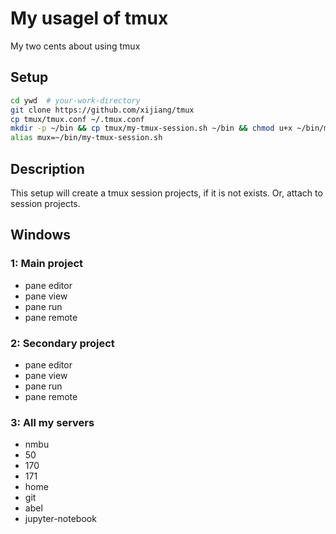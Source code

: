 # My usagel of tmux
My two cents about using tmux

## Setup
```bash
cd ywd  # your-work-directory
git clone https://github.com/xijiang/tmux
cp tmux/tmux.conf ~/.tmux.conf
mkdir -p ~/bin && cp tmux/my-tmux-session.sh ~/bin && chmod u+x ~/bin/my-tmux-session.sh
alias mux=~/bin/my-tmux-session.sh
```

## Description
This setup will create a tmux session projects, if it is not exists.  Or, attach to session projects.

## Windows
### 1: Main project
- pane editor
- pane view
- pane run
- pane remote

### 2: Secondary project
- pane editor
- pane view
- pane run
- pane remote

### 3: All my servers
- nmbu
- 50
- 170
- 171
- home
- git
- abel
- jupyter-notebook
